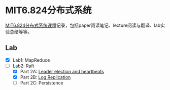 # MIT6.824分布式系统   
[MIT6.824分布式系统课程](https://pdos.csail.mit.edu/6.824/)记录，包括paper阅读笔记、lecture阅读与翻译、lab实验总结等等。

## Lab  
- [x] Lab1: MapReduce
- [ ] Lab2: Raft    
    - [x] Part 2A: [Leader election and heartbeats](lab/lab2:%20Raft/Part%202A/readme.md)
    - [x] Part 2B: [Log Replication](lab/lab2:%20Raft/Part%202B/readme.md)
    - [ ] Part 2C: Persistence
